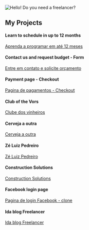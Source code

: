 ![Hello! Do you need a freelancer?](https://raw.githubusercontent.com/ezequielsousabr/ezequielsousabr/main/intro-2023-02-27_16-29.png)

## My Projects

#### Learn to schedule in up to 12 months
[Aprenda a programar em até 12 meses](https://beautiful-helmet.cloudvent.net/)
<br/>
#### Contact us and request budget - Form
[Entre em contato e solicite orçamento](https://small-partridge.cloudvent.net/)
<br/>
#### Payment page - Checkout
[Pagina de pagamentos - Checkout](https://composed-herring.cloudvent.net/)
<br/>
#### Club of the Vors
[Clube dos vinheiros](https://airy-penguin.cloudvent.net)
<br/>
#### Cerveja a outra
[Cerveja a outra](https://cantaloupe-macadamia.cloudvent.net)
<br/>
#### Zé Luiz Pedreiro
[Zé Luiz Pedreiro](https://thrifty-flood.cloudvent.net)
<br/>
#### Construction Solutions
[Construction Solutions](https://strict-barracuda.cloudvent.net)
<br/>
#### Facebook login page
[Pagina de login Facebook - clone](https://wise-hamster.cloudvent.net)
<br/>
#### Ida blog Freelancer
[Ida blog Freelancer](https://composed-pistachio.cloudvent.net)
<br/>

